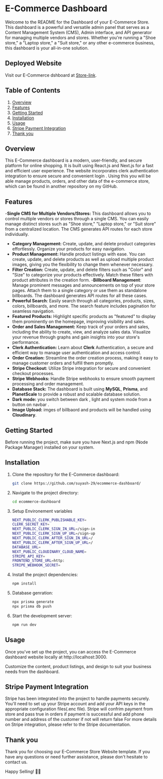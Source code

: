# E-Commerce Dashboard 

Welcome to the README for the Dashboard of your E-Commerce Store. This dashboard is a powerful and versatile admin panel that serves as a Content Management System (CMS), Admin interface, and API generator for managing multiple vendors and stores. Whether you're running a "Shoe store," a "Laptop store," a "Suit store," or any other e-commerce business, this dashboard is your all-in-one solution.

## Deployed Website
Visit our E-Commerce dshboard at [Store-link](https://ecommerce-dashboard-dun.vercel.app/).

## Table of Contents

1. [Overview](#overview)
2. [Features](#features)
3. [Getting Started](#getting-started)
4. [Installation](#installation)
5. [Usage](#usage)
6. [Stripe Payment Integration](#stripe-payment-integration)
7. [Thank you](#thank-you)
## Overview

This E-Commerce dashboard is a modern, user-friendly, and secure platform for online shopping. It is built using React.js and Next.js for a fast and efficient user experience. The website incorporates clerk authentication integration to ensure secure and convenient login . Using this you will be able manage  products, orders, and other data of the e-commerce store, which can be found in another repository on my GitHub.

## Features

-**Single CMS for Multiple Vendors/Stores:** This dashboard allows you to control multiple vendors or stores through a single CMS. You can easily manage distinct stores 
                                           such as "Shoe store," "Laptop store," or "Suit store" from a centralized location. The CMS generates API routes for each store 
                                            individually.
- **Category Management:** Create, update, and delete product categories effortlessly. Organize your products for easy navigation.
- **Product Management:** Handle product listings with ease. You can create, update, and delete products as well as upload multiple product images, giving you the flexibility to change them whenever necessary.
- **Filter Creation:** Create, update, and delete filters such as "Color" and "Size" to categorize your products effectively. Match these filters with product attributes in the creation form.
-**Billboard Management**: Manage prominent messages and announcements on top of your store pages. Attach them to a single category or use them as standalone billboards. The dashboard generates API routes for all these cases.
- **Powerful Search**: Easily search through all categories, products, sizes, colors, billboards, and more. The search feature includes pagination for seamless navigation.
- **Featured Products:** Highlight specific products as "featured" to display them prominently on the homepage, improving visibility and sales.
- **Order and Sales Management:** Keep track of your orders and sales, including the ability to create, view, and analyze sales data. Visualize your revenue through graphs and gain insights into your store's performance.
- **Clerk Authentication:** Learn about **Clerk** Authentication, a secure and efficient way to manage user authentication and access control.
- **Order Creation:** Streamline the order creation process, making it easy to manage customer orders and fulfill them promptly.
- **Stripe Checkout:** Utilize Stripe integration for secure and convenient checkout processes.
- **Stripe Webhooks:** Handle Stripe webhooks to ensure smooth payment processing and order management.
- **Database Stack:** The dashboard is built using **MySQL**, **Prisma**, and **PlanetScale** to provide a robust and scalable database solution.
- **Dark mode:** you switch between dark , light and system mode from a button on navbar .
- **Image Upload:** imges of billbaord and products will be handled using **Cloudinary**.

## Getting Started

Before running the project, make sure you have Next.js and npm (Node Package Manager) installed on your system.

## Installation

1. Clone the repository for the E-Commerce dashboard:
   ```bash
   git clone https://github.com/suyash-29/ecommerce-dashboard/
   ```
2. Navigate to the project directory:
   ```bash
   cd ecommerce-dashboard
   ```
3. Setup Environement variables
   ```bash
   NEXT_PUBLIC_CLERK_PUBLISHABLE_KEY=
   CLERK_SECRET_KEY=
   NEXT_PUBLIC_CLERK_SIGN_IN_URL=/sign-in
   NEXT_PUBLIC_CLERK_SIGN_UP_URL=/sign-up
   NEXT_PUBLIC_CLERK_AFTER_SIGN_IN_URL=/
   NEXT_PUBLIC_CLERK_AFTER_SIGN_UP_URL=/
   DATABASE_URL=
   NEXT_PUBLIC_CLOUDINARY_CLOUD_NAME=
   STRIPE_API_KEY=
   FRONTEND_STORE_URL=http:
   STRIPE_WEBHOOK_SECRET=
   ```
   
5. Install the project dependencies:
   ```bash
   npm install
   ```

6. Database genration:
   ```bash
   npx prisma generate
   npx prisma db push
   ```
6. Start the development server:
   ```bash
   npm run dev
   ```

## Usage

Once you've set up the project, you can access the E-Commerce dashboard website locally at http://localhost:3000.

Customize the content, product listings, and design to suit your business needs from the dashboard.

## Stripe Payment Integration

Stripe has been integrated into the project to handle payments securely. You'll need to set up your Stripe account and add your API keys in the appropriate configuration files(.enc file). Stripe will confrim payment from store and pass true in orders if payment is successful  and add phone number  and address of the customer if not will return false For more details on Stripe integration, please refer to the Stripe documentation.

## Thank you

Thank you for choosing our E-Commerce Store Website template. If you have any questions or need further assistance, please don't hesitate to contact us.

Happy Selling! 🛒🚀
